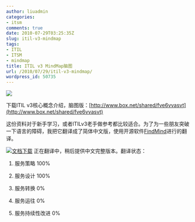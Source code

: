 ```yaml
---
author: liuadmin
categories:
- itsm
comments: true
date: 2010-07-29T03:25:35Z
slug: itil-v3-mindmap
tags:
- ITIL
- ITSM
- mindmap
title: ITIL v3 MindMap脑图
url: /2010/07/29/itil-v3-mindmap/
wordpress_id: 50735
---
```


[![](http://7bv9gn.com1.z0.glb.clouddn.com/wp-content/uploads/2010/07/6a00d83451f61c69e20133f2777037970b-800wi.jpg)](http://martinliu.cn/2010/07/itil-v3-mindmap.html/6a00d83451f61c69e20133f2777037970b-800wi/)

下载ITIL v3核心概念介绍，脑图版：[http://www.box.net/shared/fve6vvasvt](http://www.box.net/shared/fve6vvasvt)

这份资料对于新手学习，或者ITILv3老手做参考都比较适合。为了为一些朋友突破一下语言的障碍，我把它翻译成了简体中文版，使用开源软件[FindMind](http://freemind.sourceforge.net/)进行的翻译。


[![](http://7bv9gn.com1.z0.glb.clouddn.com/wp-content/uploads/2010/07/itil-v3-mindmap-300x222.jpg)](http://martinliu.cn/2010/07/itil-v3-mindmap.html/itil-v3-mindmap-2/)[文档下载](http://www.box.net/shared/m2rjcsereo) 正在翻译中，稍后提供中文完整版本。翻译状态：





	
  1. 服务策略 100%

	
  2. 服务设计 100%

	
  3. 服务转换 0%

	
  4. 服务运往 0%

	
  5. 服务持续性改进 0%


